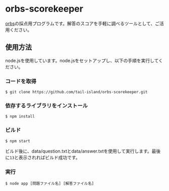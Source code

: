 # orbs-scorekeeper

[orbs](https://github.com/tail-island/orbs)の採点用プログラムです。解答のスコアを手軽に調べるツールとして、ご活用ください。

## 使用方法

node.jsを使用しています。node.jsをセットアップし、以下の手順を実行してください。

### コードを取得

```shell
$ git clone https://github.com/tail-island/orbs-scorekeeper.git
```

### 依存するライブラリをインストール

```shell
$ npm install
```

### ビルド

```shell
$ npm start
```
ビルド後に、data/question.txtとdata/answer.txtを使用して実行します。最後に`13`と表示されればビルド成功です。

### 実行

```shell
$ node app [問題ファイル名] [解答ファイル名]
```

